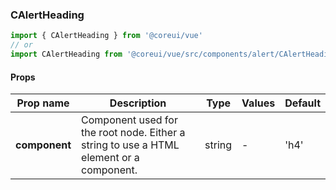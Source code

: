 ### CAlertHeading

```jsx
import { CAlertHeading } from '@coreui/vue'
// or
import CAlertHeading from '@coreui/vue/src/components/alert/CAlertHeading'
```

#### Props

| Prop name     | Description                                                                             | Type   | Values | Default |
| ------------- | --------------------------------------------------------------------------------------- | ------ | ------ | ------- |
| **component** | Component used for the root node. Either a string to use a HTML element or a component. | string | -      | 'h4'    |
